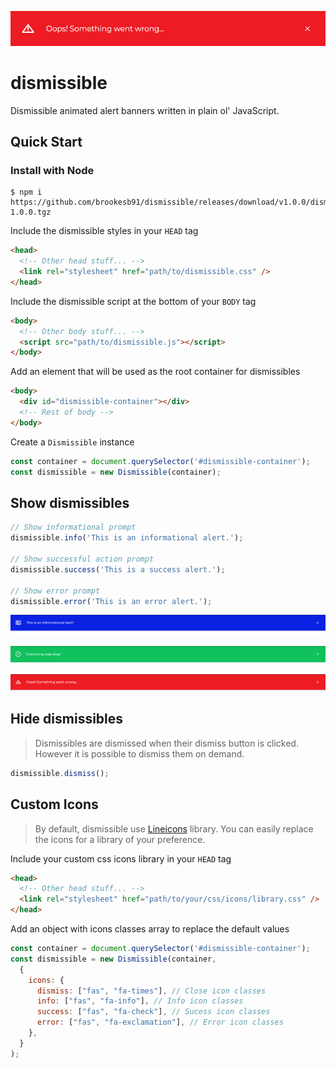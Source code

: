 ![Dismissible](/images/header.PNG)

# dismissible

Dismissible animated alert banners written in plain ol' JavaScript.

## Quick Start

### Install with Node

```shell
$ npm i https://github.com/brookesb91/dismissible/releases/download/v1.0.0/dismissible-1.0.0.tgz
```

Include the dismissible styles in your `HEAD` tag

```html
<head>
  <!-- Other head stuff... -->
  <link rel="stylesheet" href="path/to/dismissible.css" />
</head>
```

Include the dismissible script at the bottom of your `BODY` tag

```html
<body>
  <!-- Other body stuff... -->
  <script src="path/to/dismissible.js"></script>
</body>
```

Add an element that will be used as the root container for dismissibles

```html
<body>
  <div id="dismissible-container"></div>
  <!-- Rest of body -->
</body>
```

Create a `Dismissible` instance

```js
const container = document.querySelector('#dismissible-container');
const dismissible = new Dismissible(container);
```

## Show dismissibles

```js
// Show informational prompt
dismissible.info('This is an informational alert.');

// Show successful action prompt
dismissible.success('This is a success alert.');

// Show error prompt
dismissible.error('This is an error alert.');
```

![Info](/images/info.PNG)

![Success](/images/success.PNG)

![Error](/images/error.PNG)

## Hide dismissibles

> Dismissibles are dismissed when their dismiss button is clicked. However it is possible to dismiss them on demand.

```js
dismissible.dismiss();
```

## Custom Icons

> By default, dismissible use [Lineicons](https://lineicons.com/) library. You can easily replace the icons for a library of your preference.

Include your custom css icons library in your `HEAD` tag

```html
<head>
  <!-- Other head stuff... -->
  <link rel="stylesheet" href="path/to/your/css/icons/library.css" />
</head>
```

Add an object with icons classes array to replace the default values

```js
const container = document.querySelector('#dismissible-container');
const dismissible = new Dismissible(container,
  {
    icons: {
      dismiss: ["fas", "fa-times"], // Close icon classes
      info: ["fas", "fa-info"], // Info icon classes
      success: ["fas", "fa-check"], // Sucess icon classes
      error: ["fas", "fa-exclamation"], // Error icon classes
    },
  }
);


```

